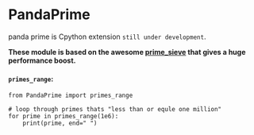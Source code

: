 # PandaPrime

panda prime is Cpython extension `still under development`.

**These module is based on the awesome <a href="https://github.com/kimwalisch/primesieve">prime_sieve</a> that gives a huge performance boost.**
#### `primes_range`:
```
from PandaPrime import primes_range

# loop through primes thats "less than or equle one million"
for prime in primes_range(1e6):
    print(prime, end=" ")
```
